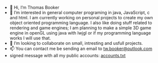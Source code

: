 - 👋 Hi, I’m Thomas Booker
- 👀 I’m interested in general computer programing in java, JavaScript, c and html.
I am currently working on personal projects to create my own object oriented programming language.
I also like doing stuff related to rendering and game engines; I am planning to make a simple 3D game engine
in openGL using java with lwjgl or if my programming language works I will use that.
- 💞️ I’m looking to collaborate on small, intresting and usfull projects.
- 📫 You can contact me be sending an email to tw.booker@outlook.com
- signed message with all my public accounts: [accounts.txt](https://github.com/CoderThomasB/CoderThomasB/files/6866575/accounts.txt)
